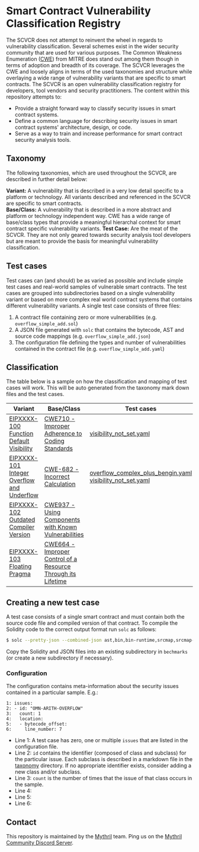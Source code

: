 # Smart Contract Vulnerability Classification Registry

The SCVCR does not attempt to reinvent the wheel in regards to vulnerability classification. Several schemes exist in the wider security community that are used for various purposes. The Common Weakness Enumeration ([CWE](https://cwe.mitre.org)) from MITRE does stand out among them though in terms of adoption and breadth of its coverage. The SCVCR leverages the CWE and loosely aligns in terms of the used taxonomies and structure while overlaying a wide range of vulnerability variants that are specific to smart contracts.  The SCVCR is an open vulnerability classification registry for developers, tool vendors and security practitioners. The content within this repository attempts to:

- Provide a straight forward way to classify security issues in smart contract systems.
- Define a common language for describing security issues in smart contract systems' architecture, design, or code.
- Serve as a way to train and increase performance for smart contract security analysis tools.

## Taxonomy

The following taxonomies, which are used throughout the SCVCR, are described in further detail below:

**Variant:** A vulnerability that is described in a very low detail specific to a platform or technology. All variants described and referenced in the SCVCR are specific to smart contracts.  
**Base/Class:** A vulnerability that is described in a more abstract and platform or technology independent way. CWE has a wide range of base/class types that provide a meaningful hierarchal context for smart contract specific vulnerability variants. 
**Test Case:** Are the meat of the SCVCR. They are not only geared towards security analysis tool developers but are meant to provide the basis for meaningful vulnerability classification. 


## Test cases

Test cases can (and should) be as varied as possible and include simple test cases and real-world samples of vulnerable smart contracts. The test cases are grouped into subdirectories based on a single vulnerability variant or based on more complex real world contract systems that contains different vulnerability variants. A single test case consists of three files:

1. A contract file containing zero or more vulnerabilities (e.g. `overflow_simple_add.sol`)
2. A JSON file generated with `solc` that contains the bytecode, AST and source code mappings (e.g. `overflow_simple_add.json`)
3. The configuration file defining the types and number of vulnerabilities contained in the contract file (e.g. `overflow_simple_add.yaml`)


## Classification  

The table below is a sample on how the classification and mapping of test cases will work. This will be auto generated from the taxonomy mark down files and the test cases. 

|  Variant | Base/Class | Test cases |   
|---|---|---|
| [EIPXXXX-100 Function Default Visibility](./taxonomy/EIPXXXX-100.md)  | [CWE710 - Improper Adherence to Coding Standards](https://cwe.mitre.org/data/definitions/710.html) | [visibility_not_set.yaml](./benchmarks/default_visibility_functions/visibility_not_set.yaml) | 
| [EIPXXXX-101 Integer Overflow and Underflow](./taxonomy/EIPXXXX-101.md)  |  [CWE-682 - Incorrect Calculation](https://cwe.mitre.org/data/definitions/682.html) |  [overflow_complex_plus_bengin.yaml](./benchmarks/default_visibility_functions/visibility_not_set.yaml) [visibility_not_set.yaml](./benchmarks/default_visibility_functions/visibility_not_set.yaml)  |
| [EIPXXXX-102 Outdated Compiler Version](./taxonomy/EIPXXXX-102.md)   | [CWE937 - Using Components with Known Vulnerabilities](http://cwe.mitre.org/data/definitions/937.html)  |   |
| [EIPXXXX-103 Floating Pragma](./taxonomy/EIPXXXX-103.md)   |  [CWE664 - Improper Control of a Resource Through its Lifetime](https://cwe.mitre.org/data/definitions/664.html) |   | 

## Creating a new test case

A test case consists of a single smart contract and must contain both the source code file and compiled version of that contract. To compile the Solidity code to the correct output format run `solc` as follows:


```bash
$ solc --pretty-json --combined-json ast,bin,bin-runtime,srcmap,srcmap-runtime overflow_simple_add.sol > overflow_simple_add.json
```

Copy the Solidity and JSON files into an existing subdirectory in `bechmarks` (or create a new subdirectory if necessary). 

### Configuration

The configuration contains meta-information about the security issues contained in a particular sample. E.g.:

```
1: issues:
2: - id: "OMN-ARITH-OVERFLOW"
3:   count: 1
4:   location:
5:   - bytecode_offset:
6:     line_number: 7
```

- Line 1: A test case has zero, one or multiple `issues` that are listed in the configuration file.
- Line 2: `id` contains the identifier (composed of class and subclass) for the particular issue. Each subclass is described in a markdown file in the [taxonomy](./taxonomy) directory. If no appropriate identifier exists, consider adding a new class and/or subclass.
- Line 3: `count` is the number of times that the issue of that class occurs in the sample.
- Line 4:
- Line 5:
- Line 6:

## Contact

This repository is maintained by the [Mythril](https://mythril.ai) team. Ping us on the [Mythril Community Discord Server](https://discord.gg/kktn8Wt).


